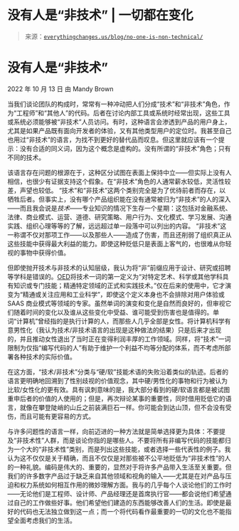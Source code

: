 <!--yml

类别：未分类

日期：2024 年 05 月 27 日 15:23:08

-->

# 没有人是“非技术” | 一切都在变化

> 来源：[`everythingchanges.us/blog/no-one-is-non-technical/`](https://everythingchanges.us/blog/no-one-is-non-technical/)

# 没有人是“非技术”

2022 年 10 月 13 日 由 Mandy Brown

当我们谈论团队的构成时，常常有一种冲动把人们分成“技术”和“非技术”角色，作为“工程师”和“其他人”的代码。后者在讨论内部工具或系统时经常出现，这些工具或系统必须能够被“非技术”人员访问。有时，这种语言会渗透到产品的用户身上，尤其是如果产品既有面向开发者的体验，又有其他类型用户的定位时。我甚至自己也用过“非技术”的语言，为找不到更好的替代品而叹息。但这里就应该有一个提示：没有合适的同义词，因为这个概念是虚构的。没有所谓的“非技术”角色；只有不同的技术。

该语言存在问题的根源在于，这种区分试图在表面上保持中立——但实际上没有人相信，也很少有证据支持这个假象。在“非技术”角色的人通常薪水较低，灵活性较差，声望也较低。 “技术”和“非技术”这两个类别完全是为了优待前者而存在，以牺牲后者。但事实上，没有哪个产品组织能在没有通常被归为“非技术”的人的深入——而且我会说是*技术*——专业知识的情况下生存一个星期：这包括对金融系统、法律、商业模式、运营、道德、研究策略、用户行为、文化模式、学习发展、沟通实践、组织心理等等的了解，远远超过单一段落中可以列出的内容。 “非技术”这一称谓不仅对那项工作——以及那些人——造成了伤害，而且还削弱了组织真正从这些技能中获得最大利益的能力。即使这种贬低只是表面上客气的，也很难从你轻视的事物中获得价值。

但即使抛开技术与非技术的认知层级，我认为将“非”前缀应用于设计、研究或招聘等学科是错误的。[OED](https://www.oed.com/view/Entry/198447?redirectedFrom=technical#eid)将技术一词的第一定义为“对特定艺术、科学或其他学科具有知识或专门技能；精通特定领域的正式和实践技术。”仅在后来的使用中，它才演变为“精通或关注应用和工业科学”，即使这个定义本身也不会排除对用户体验或 SAAS 商业模式等领域的专家。虽然单词的演变和变化是自然而良好的，但审视它们随着时间的变化以及谁从这些变化中受益、谁可能受到伤害也是值得的。单词“计算机”曾经指的是执行计算的人，而那些人几乎全部是女性。将计算机科学有意男性化（我认为技术/非技术语言的出现是这种做法的结果）只是后来才出现的，并且推动女性退出了当时正在变得利润丰厚的工作领域。同样，将“技术”一词限制为仅指“编写代码的人”有助于维护一个利益不均等分配的体系，而不考虑所部署各种技术的实际价值。

在这方面，“技术/非技术”分类与“硬/软”技能术语的失败沿着类似的轨迹。后者的语言更明确地回溯到了性别歧视的价值观念，其中硬/男性化的事物和行为被认为比软/女性化的更有效。具有讽刺意味的是，我大部分看到的硬/软语言都是被试图重申后者的价值的人使用的；但是，再次辩论某事的重要性，同时借用贬低它的语言，就像在攀登陡峭的山丘之前装满巨石一样。你可能会到达山顶，但不会没有受伤，而且可能有更容易的方式。

与许多问题性的语言一样，向前迈进的一种方法就是简单选择更为具体：不要提及“非技术性”人群，而是谈论你指的是哪些人。不要将所有非编写代码的技能都归为一个大的“非技术性”类别，而是列出这些技能，或者选择一些代表性的例子。我认为这不仅仅是关于精确，而且不仅仅是对那些被不公平地贬低为“非技术性”的人的一种礼貌。编码是伟大的、重要的，显然对于将许多产品带入生活至关重要。但我们的许多数字产品过于缺乏来自其他领域和视角的输入——尤其是在对产品与压迫和权力系统如何相互作用的微妙理解方面。我与的几乎每个人谈论他们的工作时——无论他们是工程师、设计师、产品经理还是首席执行官——都会说他们希望通过自己的工作做些好事。他们希望他们建造的东西能够改善人们的生活。即使是最好的代码也无法独立做到这一点；而一个将代码看作最重要的一切的文化也不能指望全面考虑我们的生活。
